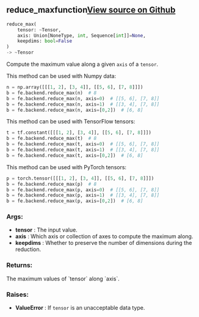 ## reduce_max<span class="tag">function</span><a class="sourcelink" href=https://github.com/fastestimator/fastestimator/blob/r1.1/fastestimator/backend/reduce_max.py/#L26-L82>View source on Github</a>
```python
reduce_max(
	tensor: ~Tensor,
	axis: Union[NoneType, int, Sequence[int]]=None,
	keepdims: bool=False
)
-> ~Tensor
```
Compute the maximum value along a given `axis` of a `tensor`.

This method can be used with Numpy data:
```python
n = np.array([[[1, 2], [3, 4]], [[5, 6], [7, 8]]])
b = fe.backend.reduce_max(n)  # 8
b = fe.backend.reduce_max(n, axis=0)  # [[5, 6], [7, 8]]
b = fe.backend.reduce_max(n, axis=1)  # [[3, 4], [7, 8]]
b = fe.backend.reduce_max(n, axis=[0,2])  # [6, 8]
```

This method can be used with TensorFlow tensors:
```python
t = tf.constant([[[1, 2], [3, 4]], [[5, 6], [7, 8]]])
b = fe.backend.reduce_max(t)  # 8
b = fe.backend.reduce_max(t, axis=0)  # [[5, 6], [7, 8]]
b = fe.backend.reduce_max(t, axis=1)  # [[3, 4], [7, 8]]
b = fe.backend.reduce_max(t, axis=[0,2])  # [6, 8]
```

This method can be used with PyTorch tensors:
```python
p = torch.tensor([[[1, 2], [3, 4]], [[5, 6], [7, 8]]])
b = fe.backend.reduce_max(p)  # 8
b = fe.backend.reduce_max(p, axis=0)  # [[5, 6], [7, 8]]
b = fe.backend.reduce_max(p, axis=1)  # [[3, 4], [7, 8]]
b = fe.backend.reduce_max(p, axis=[0,2])  # [6, 8]
```


<h3>Args:</h3>

* **tensor** :  The input value.
* **axis** :  Which axis or collection of axes to compute the maximum along.
* **keepdims** :  Whether to preserve the number of dimensions during the reduction.

<h3>Returns:</h3>
    The maximum values of `tensor` along `axis`.

<h3>Raises:</h3>

* **ValueError** :  If `tensor` is an unacceptable data type.

